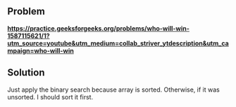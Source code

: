 ## Problem

**https://practice.geeksforgeeks.org/problems/who-will-win-1587115621/1?utm_source=youtube&utm_medium=collab_striver_ytdescription&utm_campaign=who-will-win**

## Solution

Just apply the binary search because array is sorted. Otherwise, if it was unsorted. I should sort it first.
